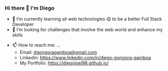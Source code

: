 ### Hi there 👋 I'm Diego

<!--- 🔭 I’m currently working on ...-->
- 🌱 I’m currently learning all web technologies 😋 to be a better Full Stack Developer
- 👯 I’m looking for challenges that involve the web world and enhance my skills
<!--- 🤔 I’m looking for help with ...-->
<!--- 💬 Ask me about ... -->
- 📫 How to reach me: ...
  - Email: dgongoragamboa@gmail.com
  - Linkedin: https://www.linkedin.com/in/diego-gongora-gamboa
  - My Portfolio: https://diegojoel98.github.io/
<!--- 😄 Pronouns: ...-->
<!--- ⚡ Fun fact: ...-->

